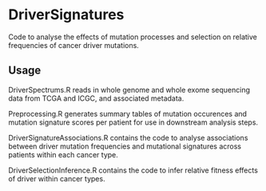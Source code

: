 # DriverSignatures

Code to analyse the effects of mutation processes and selection on relative frequencies of cancer driver mutations.

## Usage

DriverSpectrums.R reads in whole genome and whole exome sequencing data from TCGA and ICGC, and associated metadata.

Preprocessing.R generates summary tables of mutation occurences and mutation signature scores per patient for use in downstream analysis steps.

DriverSignatureAssociations.R contains the code to analyse associations between driver mutation frequencies and mutational signatures across patients within each cancer type. 

DriverSelectionInference.R contains the code to infer relative fitness effects of driver within cancer types.
